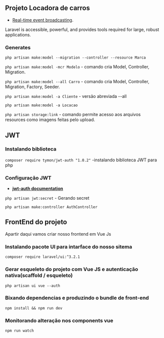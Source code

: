 
## Projeto Locadora de carros

- [Real-time event broadcasting](https://laravel.com/docs/broadcasting).

Laravel is accessible, powerful, and provides tools required for large, robust applications.


### Generates

```php artisan make:model --migration --controller --resource Marca```  

```php artisan make:model -mcr Modelo``` - comando cria Model, Controller, Migration.  

```php artisan make:model --all Carro``` - comando cria Model, Controller, Migration, Factory, Seeder.  

```php artisan make:model -a Cliente``` - versão abreviada --all  

```php artisan make:model -a Locacao```  


```php artisan storage:link``` - comando permite acesso aos arquivos resources como imagens feitas pelo upload.  


## JWT

### Instalando biblioteca
```composer require tymon/jwt-auth "1.0.2"``` -instalando biblioteca JWT para php  


### Configuração JWT

- **[jwt-auth documentation](https://jwt-auth.readthedocs.io/en/develop/laravel-installation/)**

```php artisan jwt:secret``` - Gerando secret  

```php artisan make:controller AuthController``` 

## FrontEnd do projeto 

Apartir daqui vamos criar nosso frontend em Vue Js

### Instalando pacote UI para intarface do nosso sitema 

```composer require laravel/ui:^3.2.1``` 

### Gerar esqueleto do projeto com Vue JS e autenticação nativa(scaffold / esqueleto)

```php artisan ui vue --auth``` 

### Bixando dependencias e produzindo o bundle de front-end 

```npm install && npm run dev``` 

### Monitorando alteração nos components vue 

```npm run watch``` 